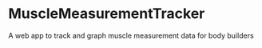 
# MuscleMeasurementTracker
A web app to track and graph muscle measurement data for body builders

